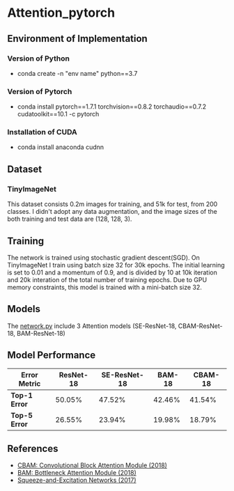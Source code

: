 # Attention_pytorch

## Environment of Implementation

### Version of Python
 - conda create -n "env name" python==3.7

### Version of Pytorch
 - conda install pytorch==1.7.1 torchvision==0.8.2 torchaudio==0.7.2 cudatoolkit==10.1 -c pytorch

### Installation of CUDA
 - conda install anaconda cudnn

## Dataset
### TinyImageNet
This dataset consists 0.2m images for training, and 51k for test, from 200 classes. I didn't adopt any data augmentation, and the image sizes of the both training and test data are (128, 128, 3).

## Training
The network is trained using stochastic gradient descent(SGD). On TinyImageNet I train using batch size 32 for 30k epochs. The initial learning is set to 0.01 and a momentum of 0.9, and is divided by 10 at 10k iteration and 20k interation of the total number of training epochs. Due to GPU memory constraints, this model is trained with a mini-batch size 32.

## Models
The [network.py](https://github.com/hoya9802/DL_Pytorch/blob/main/Attention_Pytorch/network.py) include 3 Attention models (SE-ResNet-18, CBAM-ResNet-18, BAM-ResNet-18)

## Model Performance

| Error Metric    | ResNet-18 | SE-ResNet-18 | BAM-18 | CBAM-18 |
|-----------------|---------|---------|---------|---------|
| **Top-1 Error** | 50.05%   | 47.52%   |  42.46%   |  41.54%   |
| **Top-5 Error** | 26.55%   | 23.94%   |  19.98%   |  18.79%   |


## References
- [CBAM: Convolutional Block Attention Module (2018)](https://arxiv.org/pdf/1807.06521)
- [BAM: Bottleneck Attention Module (2018)](https://arxiv.org/pdf/1807.06514)
- [Squeeze-and-Excitation Networks (2017)](https://arxiv.org/pdf/1709.01507)
